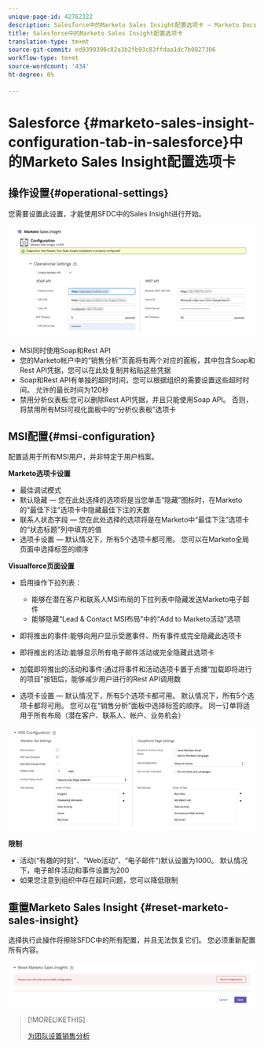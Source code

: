 ```yaml
---
unique-page-id: 42762322
description: Salesforce中的Marketo Sales Insight配置选项卡 — Marketo Docs — 产品文档
title: Salesforce中的Marketo Sales Insight配置选项卡
translation-type: tm+mt
source-git-commit: ed9399396c82a3b2fb93c83ffdaa1dc7b0827306
workflow-type: tm+mt
source-wordcount: '434'
ht-degree: 0%

---
```



# Salesforce {#marketo-sales-insight-configuration-tab-in-salesforce}中的Marketo Sales Insight配置选项卡

## 操作设置{#operational-settings}

您需要设置此设置，才能使用SFDC中的Sales Insight进行开始。

![](assets/one.png)

* MSI同时使用Soap和Rest API
* 您的Marketo帐户中的“销售分析”页面将有两个对应的面板，其中包含Soap和Rest API凭据，您可以在此处复制并粘贴这些凭据
* Soap和Rest API有单独的超时时间，您可以根据组织的需要设置这些超时时间。 允许的最长时间为120秒
* 禁用分析仪表板:您可以删除Rest API凭据，并且只能使用Soap API。 否则，将禁用所有MSI可视化面板中的“分析仪表板”选项卡

## MSI配置{#msi-configuration}

配置适用于所有MSI用户，并非特定于用户档案。

**Marketo选项卡设置**

* 最佳调试模式
* 默认隐藏 — 您在此处选择的选项将是当您单击“隐藏”图标时，在Marketo的“最佳下注”选项卡中隐藏最佳下注的天数
* 联系人状态字段 — 您在此处选择的选项将是在Marketo中“最佳下注”选项卡的“状态标题”列中填充的值
* 选项卡设置 — 默认情况下，所有5个选项卡都可用。 您可以在Marketo全局页面中选择标签的顺序

**Visualforce页面设置**

* 启用操作下拉列表：

   * 能够在潜在客户和联系人MSI布局的下拉列表中隐藏发送Marketo电子邮件
   * 能够隐藏“Lead &amp; Contact MSI布局”中的“Add to Marketo活动”选项

* 即将推出的事件:能够向用户显示受邀事件、所有事件或完全隐藏此选项卡
* 即将推出的活动:能够显示所有电子邮件活动或完全隐藏此选项卡
* 加载即将推出的活动和事件:通过将事件和活动选项卡置于点播“加载即将进行的项目”按钮后，能够减少用户进行的Rest API调用数
* 选项卡设置 — 默认情况下，所有5个选项卡都可用。 默认情况下，所有5个选项卡都将可用。 您可以在“销售分析”面板中选择标签的顺序。 同一订单将适用于所有布局（潜在客户、联系人、帐户、业务机会）

![](assets/two.png)

**限制**

* 活动(“有趣的时刻”、“Web活动”、“电子邮件”)默认设置为1000。 默认情况下，电子邮件活动和事件设置为200
* 如果您注意到组织中存在超时问题，您可以降低限制

## 重置Marketo Sales Insight {#reset-marketo-sales-insight}

选择执行此操作将擦除SFDC中的所有配置，并且无法恢复它们。 您必须重新配置所有内容。

![](assets/three.png)

>[!MORELIKETHIS]
>
>[为团队设置销售分析](/help/marketo/product-docs/marketo-sales-insight/msi-for-salesforce/configuration/setting-up-sales-insight-for-your-team.md)
